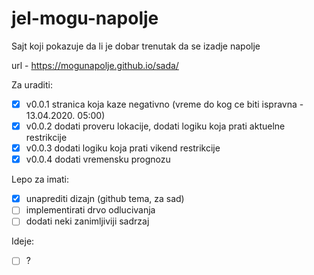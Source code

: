 # jel-mogu-napolje
Sajt koji pokazuje da li je dobar trenutak da se izadje napolje

url - https://mogunapolje.github.io/sada/ 

Za uraditi:
- [x] v0.0.1 stranica koja kaze negativno (vreme do kog ce biti ispravna - 13.04.2020. 05:00)
- [x] v0.0.2 dodati proveru lokacije, dodati logiku koja prati aktuelne restrikcije 
- [x] v0.0.3 dodati logiku koja prati vikend restrikcije
- [x] v0.0.4 dodati vremensku prognozu

Lepo za imati: 
- [x] unaprediti dizajn (github tema, za sad)
- [ ] implementirati drvo odlucivanja 
- [ ] dodati neki zanimljiviji sadrzaj 

Ideje: 
- [ ] ? 
